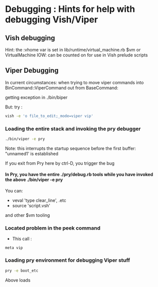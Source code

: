 # Debugging : Hints for help with debugging Vish/Viper

## Vish debugging

Hint: the :vhome var is set in lib/runtime/virtual_machine.rb $vm or VirtualMachine
IOW: can be counted on for use in Vish prelude scripts


## Viper Debugging

In current circumstances: when trying to move viper commands into BinCommand::ViperCommand out from BaseCommand:


getting exception in ./bin/biper

But: try : 

```bash
vish -e 'o file_to_edit;_mode=viper vip'
```



### Loading the entire stack and invoking the pry debugger

```bash
./bin/viper -e pry
```

Note: this interrupts the startup sequence before the first buffer: "unnamed1' is established

If you exit from Pry here by ctrl-D, you trigger the bug



#### In Pry, you have the entire ./pry/debug.rb tools while you have invoked the above ./bin/viper -e pry


You can:

- veval 'type clear_line', .etc
- source 'script.vsh'


and other $vm tooling



### Located problem in the peek command

- This call :

```
meta vip
```

### Loading pry environment for debugging  Viper stuff

```bash
pry -e boot_etc
```

Above loads 
